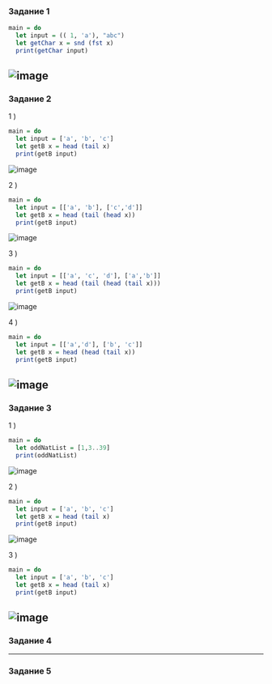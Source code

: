 ### Задание 1  
```haskell
main = do
  let input = (( 1, 'a'), "abc")
  let getChar x = snd (fst x)
  print(getChar input)
```
![image](https://github.com/myashaa/flp/assets/79213041/ab1eea53-7a43-4152-81fa-217dccd6e96e)
--- 
### Задание 2
1 )  
```haskell
main = do
  let input = ['a', 'b', 'c']
  let getB x = head (tail x)
  print(getB input)
```
![image](https://github.com/myashaa/flp/assets/79213041/a36e1876-8d2c-49f3-b466-d16f6b4f3c83)

2 )  
```haskell
main = do
  let input = [['a', 'b'], ['c','d']]
  let getB x = head (tail (head x))
  print(getB input)
```
![image](https://github.com/myashaa/flp/assets/79213041/9d90ad84-21a4-4fad-b697-f006628152b9)

3 )  
```haskell
main = do
  let input = [['a', 'c', 'd'], ['a','b']]
  let getB x = head (tail (head (tail x)))
  print(getB input)
```
![image](https://github.com/myashaa/flp/assets/79213041/d2adb00f-ae8b-47bb-bb22-2a43f58368ca)

4 )  
```haskell
main = do
  let input = [['a','d'], ['b', 'c']]
  let getB x = head (head (tail x))
  print(getB input)
```
![image](https://github.com/myashaa/flp/assets/79213041/893e5d1d-3cbb-4c1b-ab12-a0930b8a20d9)
--- 
### Задание 3
1 )  
```haskell
main = do
  let oddNatList = [1,3..39]
  print(oddNatList)
```
![image](https://github.com/myashaa/flp/assets/79213041/476b86d4-3c39-4a65-a0e3-adf94dc15969)

2 )  
```haskell
main = do
  let input = ['a', 'b', 'c']
  let getB x = head (tail x)
  print(getB input)
```
![image](https://github.com/myashaa/flp/assets/79213041/a36e1876-8d2c-49f3-b466-d16f6b4f3c83)

3 )  
```haskell
main = do
  let input = ['a', 'b', 'c']
  let getB x = head (tail x)
  print(getB input)
```
![image](https://github.com/myashaa/flp/assets/79213041/a36e1876-8d2c-49f3-b466-d16f6b4f3c83)
--- 
### Задание 4

---
### Задание 5

